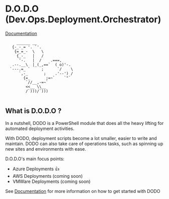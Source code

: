 # D.O.D.O	(Dev.Ops.Deployment.Orchestrator)

[Documentation](https://github.com/Webjet/DODO/wiki)
```
     ______ __
   {-_-_= '. `'.
    {=_=_-  \   \
     {_-_   |   /
      '-.   |  /    .===,
   .--.__\  |_(_,==`  ( o)'-.
  `---.=_ `     ;      `/    \
      `,-_       ;    .'--') /
        {=_       ;=~`    `"`
         `//__,-=~`
         <<__ \\__
         /`)))/`)))
		 
```

## What is D.O.D.O ?

In a nutshell, DODO is a PowerShell module that does all the heavy lifting for automated deployment activities.

With DODO, deployment scripts become a lot smaller, easier to write and maintain.
DODO can also take care of operations tasks, such as spinning up new sites and environments with ease.

D.O.D.O's main focus points:
 * Azure Deployments :+1:
 * AWS Deployments (coming soon)
 * VMWare Deployments (coming soon)

See [Documentation](https://github.com/Webjet/DODO/wiki) for more information on how to get started with DODO
